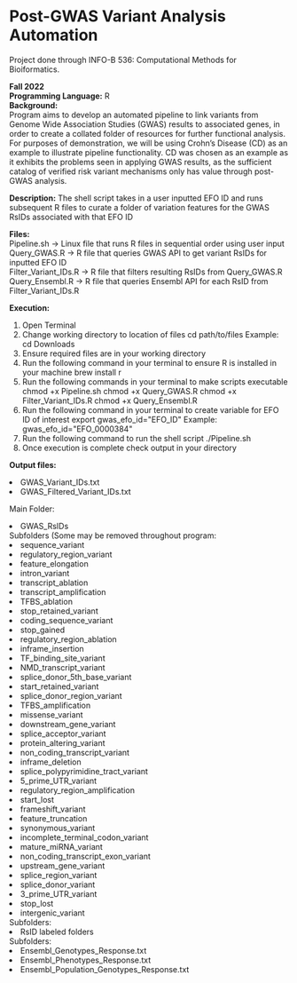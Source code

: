 # Post-GWAS Variant Analysis Automation
Project done through INFO-B 536: Computational Methods for Bioiformatics. 

**Fall 2022** <br/>
**Programming Language:** R <br/>
**Background:** <br/>
Program aims to develop an automated pipeline to link variants from Genome Wide Association Studies (GWAS) results to associated genes, in order to create a collated folder of resources for further functional analysis. For purposes of demonstration, we will be using Crohn’s Disease (CD) as an example to illustrate pipeline functionality. CD was chosen as an example as it exhibits the problems seen in applying GWAS results, as the sufficient catalog of verified risk variant mechanisms only has value through post-GWAS analysis. 

**Description:** The shell script takes in a user inputted EFO ID and runs subsequent R files to curate a folder of variation features for the GWAS RsIDs associated with that EFO ID

**Files:** <br>
Pipeline.sh -> Linux file that runs R files in sequential order using user input <br>
Query_GWAS.R -> R file that queries GWAS API to get variant RsIDs for inputted EFO ID <br>
Filter_Variant_IDs.R -> R file that filters resulting RsIDs from Query_GWAS.R <br>
Query_Ensembl.R -> R file that queries Ensembl API for each RsID from Filter_Variant_IDs.R <br>

**Execution:**
1. Open Terminal
2. Change working directory to location of files
  	cd path/to/files
  	Example: cd Downloads
3. Ensure required files are in your working directory
4. Run the following command in your terminal to ensure R is installed in your machine
    brew install r
5. Run the following commands in your terminal to make scripts executable
  	chmod +x Pipeline.sh 
  	chmod +x Query_GWAS.R
  	chmod +x Filter_Variant_IDs.R 
  	chmod +x Query_Ensembl.R 
6. Run the following command in your terminal to create variable for EFO ID of interest
    export gwas_efo_id="EFO_ID"
    Example: gwas_efo_id="EFO_0000384"
7. Run the following command to run the shell script
    ./Pipeline.sh
8. Once execution is complete check output in your directory 

**Output files:** <br>
<li>GWAS_Variant_IDs.txt<br>
<li>GWAS_Filtered_Variant_IDs.txt<br>

Main Folder: <br>
<li>GWAS_RsIDs<br>
Subfolders (Some may be removed throughout program: <br>
    <li> sequence_variant<br>
    <li> regulatory_region_variant<br>
    <li> feature_elongation<br>
    <li> intron_variant<br>
    <li> transcript_ablation<br>
    <li> transcript_amplification<br>
    <li> TFBS_ablation<br>
    <li> stop_retained_variant<br>
    <li> coding_sequence_variant<br>
    <li>stop_gained<br>
    <li>regulatory_region_ablation<br>
    <li>inframe_insertion<br>
    <li>TF_binding_site_variant<br>
    <li>NMD_transcript_variant<br>
    <li>splice_donor_5th_base_variant<br>
    <li>start_retained_variant<br>
    <li>splice_donor_region_variant<br>
    <li>TFBS_amplification<br>
    <li>missense_variant<br>
    <li>downstream_gene_variant<br>
    <li>splice_acceptor_variant<br>
    <li>protein_altering_variant<br>
    <li>non_coding_transcript_variant<br>
    <li>inframe_deletion<br>
    <li>splice_polypyrimidine_tract_variant<br>
    <li>5_prime_UTR_variant<br>
    <li>regulatory_region_amplification<br>
    <li>start_lost<br>
    <li>frameshift_variant<br>
    <li>feature_truncation<br>
    <li>synonymous_variant<br>
    <li>incomplete_terminal_codon_variant<br>
    <li>mature_miRNA_variant<br>
    <li>non_coding_transcript_exon_variant<br>
    <li>upstream_gene_variant<br>
    <li>splice_region_variant<br>
    <li>splice_donor_variant<br>
    <li>3_prime_UTR_variant<br>
    <li>stop_lost<br>
    <li>intergenic_variant<br>
    Subfolders:<br>
      <li>RsID labeled folders<br>
        Subfolders:<br>
          <li>Ensembl_Genotypes_Response.txt<br>
          <li>Ensembl_Phenotypes_Response.txt<br>
          <li>Ensembl_Population_Genotypes_Response.txt<br>
